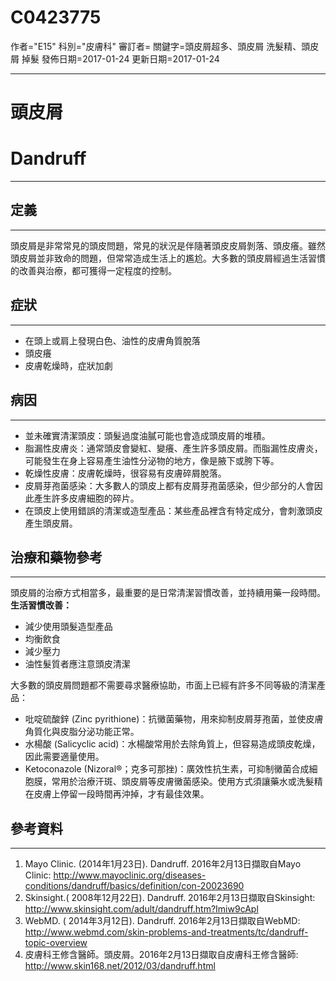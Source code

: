# C0423775
作者="E15"
科別="皮膚科"
審訂者=
關鍵字=頭皮屑超多、頭皮屑 洗髮精、頭皮屑 掉髮
發佈日期=2017-01-24
更新日期=2017-01-24

----------
# 頭皮屑
# Dandruff
----------
## 定義
----------

頭皮屑是非常常見的頭皮問題，常見的狀況是伴隨著頭皮皮屑剝落、頭皮癢。雖然頭皮屑並非致命的問題，但常常造成生活上的尷尬。大多數的頭皮屑經過生活習慣的改善與治療，都可獲得一定程度的控制。

## 症狀
----------
- 在頭上或肩上發現白色、油性的皮膚角質脫落
- 頭皮癢
- 皮膚乾燥時，症狀加劇
## 病因
----------
- 並未確實清潔頭皮：頭髮過度油膩可能也會造成頭皮屑的堆積。
- 脂漏性皮膚炎：通常頭皮會變紅、變癢、產生許多頭皮屑。而脂漏性皮膚炎，可能發生在身上容易產生油性分泌物的地方，像是腋下或胯下等。
- 乾燥性皮膚：皮膚乾燥時，很容易有皮膚碎屑脫落。
- 皮屑芽孢菌感染：大多數人的頭皮上都有皮屑芽孢菌感染，但少部分的人會因此產生許多皮膚細胞的碎片。
- 在頭皮上使用錯誤的清潔或造型產品：某些產品裡含有特定成分，會刺激頭皮產生頭皮屑。
## 治療和藥物參考
----------

頭皮屑的治療方式相當多，最重要的是日常清潔習慣改善，並持續用藥一段時間。
**生活習慣改善：**

- 減少使用頭髮造型產品
- 均衡飲食
- 減少壓力
- 油性髮質者應注意頭皮清潔

大多數的頭皮屑問題都不需要尋求醫療協助，市面上已經有許多不同等級的清潔產品：

- 吡啶硫酸鋅 (Zinc pyrithione)：抗黴菌藥物，用來抑制皮屑芽孢菌，並使皮膚角質化與皮脂分泌功能正常。
- 水楊酸 (Salicyclic acid)：水楊酸常用於去除角質上，但容易造成頭皮乾燥，因此需要適量使用。
- Ketoconazole (Nizoral®；克多可那挫)：廣效性抗生素，可抑制黴菌合成細胞膜，常用於治療汗斑、頭皮屑等皮膚黴菌感染。使用方式須讓藥水或洗髮精在皮膚上停留一段時間再沖掉，才有最佳效果。 
## 參考資料
----------
1. Mayo Clinic. (2014年1月23日). Dandruff. 2016年2月13日擷取自Mayo Clinic:
  http://www.mayoclinic.org/diseases-conditions/dandruff/basics/definition/con-20023690
2. Skinsight.( 2008年12月22日). Dandruff. 2016年2月13日擷取自Skinsight:
  http://www.skinsight.com/adult/dandruff.htm?Imiw9cApl
3. WebMD. ( 2014年3月12日). Dandruff. 2016年2月13日擷取自WebMD:
  http://www.webmd.com/skin-problems-and-treatments/tc/dandruff-topic-overview
4. 皮膚科王修含醫師。頭皮屑。2016年2月13日擷取自皮膚科王修含醫師:
  http://www.skin168.net/2012/03/dandruff.html

